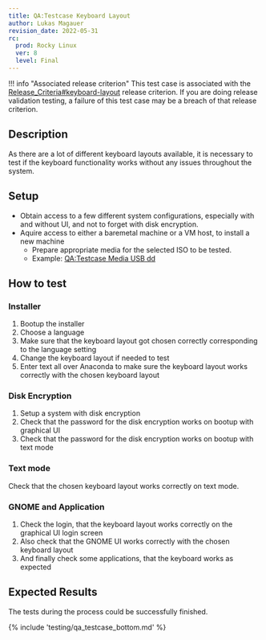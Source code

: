 ```yaml
---
title: QA:Testcase Keyboard Layout
author: Lukas Magauer
revision_date: 2022-05-31
rc:
  prod: Rocky Linux
  ver: 8
  level: Final
---
```


!!! info "Associated release criterion"
    This test case is associated with the [Release_Criteria#keyboard-layout](9_release_criteria.md#keyboard-layout) release criterion. If you are doing release validation testing, a failure of this test case may be a breach of that release criterion.

## Description

As there are a lot of different keyboard layouts available, it is necessary to test if the keyboard functionality works without any issues throughout the system.

## Setup

- Obtain access to a few different system configurations, especially with and without UI, and not to forget with disk encryption.
- Aquire access to either a baremetal machine or a VM host, to install a new machine
    - Prepare appropriate media for the selected ISO to be tested.
    - Example: [QA:Testcase Media USB dd](Testcase_Media_USB_dd.md)

## How to test

### Installer

1. Bootup the installer
2. Choose a language
3. Make sure that the keyboard layout got chosen correctly corresponding to the language setting
4. Change the keyboard layout if needed to test
5. Enter text all over Anaconda to make sure the keyboard layout works correctly with the chosen keyboard layout

### Disk Encryption

1. Setup a system with disk encryption
2. Check that the password for the disk encryption works on bootup with graphical UI
3. Check that the password for the disk encryption works on bootup with text mode

### Text mode

Check that the chosen keyboard layout works correctly on text mode.

### GNOME and Application

1. Check the login, that the keyboard layout works correctly on the graphical UI login screen
2. Also check that the GNOME UI works correctly with the chosen keyboard layout
3. And finally check some applications, that the keyboard works as expected

## Expected Results

The tests during the process could be successfully finished.

{% include 'testing/qa_testcase_bottom.md' %}
